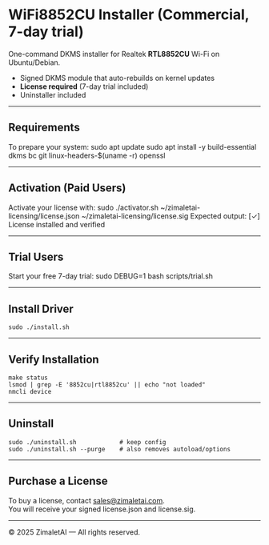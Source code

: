 # WiFi8852CU Installer (Commercial, 7-day trial)

One-command DKMS installer for Realtek **RTL8852CU** Wi-Fi on Ubuntu/Debian.

- Signed DKMS module that auto-rebuilds on kernel updates  
- **License required** (7-day trial included)  
- Uninstaller included  

---

## Requirements
To prepare your system:
    sudo apt update
    sudo apt install -y build-essential dkms bc git linux-headers-$(uname -r) openssl

---

## Activation (Paid Users)
Activate your license with:
    sudo ./activator.sh ~/zimaletai-licensing/license.json ~/zimaletai-licensing/license.sig
Expected output:
    [✓] License installed and verified

---

## Trial Users
Start your free 7-day trial:
    sudo DEBUG=1 bash scripts/trial.sh

---

## Install Driver
    sudo ./install.sh

---

## Verify Installation
    make status
    lsmod | grep -E '8852cu|rtl8852cu' || echo "not loaded"
    nmcli device

---

## Uninstall
    sudo ./uninstall.sh            # keep config
    sudo ./uninstall.sh --purge    # also removes autoload/options

---

## Purchase a License
To buy a license, contact sales@zimaletai.com.  
You will receive your signed license.json and license.sig.

---

© 2025 ZimaletAI — All rights reserved.

